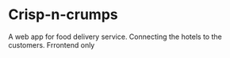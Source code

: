 # Crisp-n-crumps

A web app for food delivery service.
Connecting the hotels to the customers.
Frrontend only

